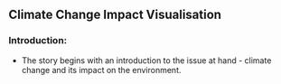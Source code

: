 ## Climate Change Impact Visualisation

### Introduction:  
 - The story begins with an introduction to the issue at hand - climate change and its impact on the environment.
